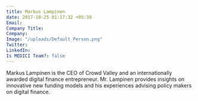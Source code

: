 ```yaml
---
title: Markus Lampinen
date: 2017-10-25 01:17:32 +05:30
Email: 
Company Title: 
Company: 
Image: "/uploads/Default_Person.png"
Twitter: 
LinkedIn: 
Is MEDICI Team?: false
---
```


Markus Lampinen is the CEO of Crowd Valley and an internationally awarded digital finance entrepreneur.  Mr. Lampinen provides insights on innovative new funding models and his experiences advising policy makers on digital finance.